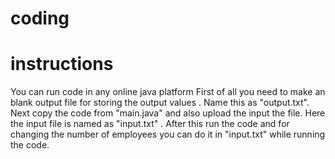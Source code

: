 # coding


# instructions
You can run code in any online java platform First of all you need to make an blank output file for storing the output values . Name this as "output.txt".
Next copy the code from "main.java" and also upload the input the file. Here the input file is named as "input.txt" . After this run the code and for changing the number of employees you can do it in "input.txt" while running the code. 
